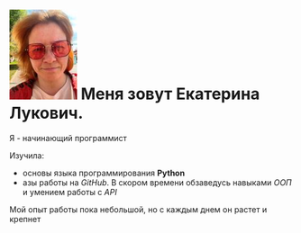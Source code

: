 # ![](img/IMG_8164.jpg)   Меня зовут Екатерина Лукович.

Я - начинающий программист

Изучила:
- основы языка программирования **Python** 
- азы работы на _GitHub_. В скором времени обзаведусь навыками *ООП* и умением работы с *API*



Мой опыт работы пока небольшой, но с каждым днем он растет и крепнет
